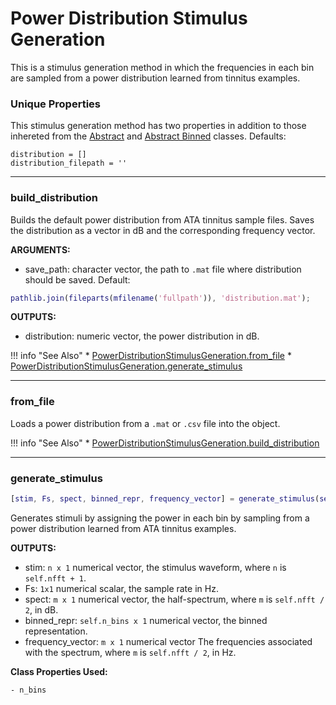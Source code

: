 # Power Distribution Stimulus Generation

This is a stimulus generation method in which the frequencies in each bin are sampled from a power distribution learned from tinnitus examples. 

### Unique Properties

This stimulus generation method has two properties in addition to those inhereted from the [Abstract](../AbstractStimulusGenerationMethod) and [Abstract Binned](../AbstractBinnedStimulusGenerationMethod) classes. Defaults:

```
distribution = []
distribution_filepath = ''
```

-------

### build_distribution

Builds the default power distribution from ATA tinnitus sample files.
Saves the distribution as a vector in dB
and the corresponding frequency vector.

**ARGUMENTS:**

- save_path: character vector, 
the path to `.mat` file where distribution should be saved. 
Default:
```matlab
pathlib.join(fileparts(mfilename('fullpath')), 'distribution.mat');
```  

**OUTPUTS:**

- distribution: numeric vector,
the power distribution in dB.



!!! info "See Also"
    * [PowerDistributionStimulusGeneration.from_file](../PowerDistributionStimulusGeneration/#from_file)
    * [PowerDistributionStimulusGeneration.generate_stimulus](../PowerDistributionStimulusGeneration/#generate_stimulus)





-------

### from_file

Loads a power distribution from a `.mat` or `.csv` file into the object.



!!! info "See Also"
    * [PowerDistributionStimulusGeneration.build_distribution](../PowerDistributionStimulusGeneration/#build_distribution)





-------

### generate_stimulus

```matlab
[stim, Fs, spect, binned_repr, frequency_vector] = generate_stimulus(self)
```

Generates stimuli by assigning the power in each bin
by sampling from a power distribution
learned from ATA tinnitus examples.

**OUTPUTS:**

- stim: `n x 1` numerical vector,
the stimulus waveform,
where `n` is `self.nfft + 1`.
- Fs: `1x1` numerical scalar,
the sample rate in Hz.
- spect: `m x 1` numerical vector,
the half-spectrum,
where `m` is `self.nfft / 2`,
in dB.
- binned_repr: `self.n_bins x 1` numerical vector,
the binned representation.
- frequency_vector: `m x 1` numerical vector
The frequencies associated with the spectrum,
where `m` is `self.nfft / 2`,
in Hz.

**Class Properties Used:**
```
- n_bins
```



